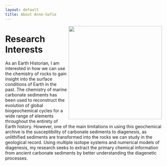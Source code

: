 ```yaml
---
layout: default
title: About Anne-Sofie
---
```


<img align="right" width="300" src="Anne-SofieAhm.github.io/DSC_0086.JPG">

<h1>Research Interests</h1>

As an Earth Historian, I am interested in how we can use the chemistry of rocks to gain insight into the surface conditions of Earth in the past. The chemistry of marine carbonate sediments has been used to reconstruct the evolution of global biogeochemical cycles for a wide range of elements throughout the entirety of Earth history. However, one of the main limitations in using this geochemical archive is the susceptibility of carbonate sediments to diagenesis, as unlithified sediments are transformed into the rocks we can study in the geological record. Using multiple isotope systems and numerical models of diagenesis, my research seeks to extract the primary chemical information from ancient carbonate sediments by better understanding the diagenetic processes.

